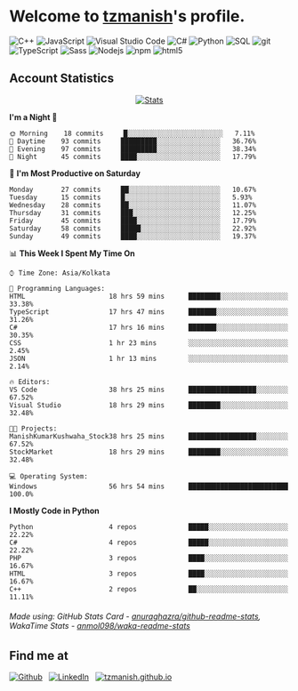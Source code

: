 # Welcome to [tzmanish](https://tzmanish.github.io/)'s profile.

<p>
    <img alt="C++" src="https://img.shields.io/badge/-C%2B%2B-00427e?style=flat-square&logo=C%2B%2B&logoColor=white" />
    <img alt="JavaScript" src="https://img.shields.io/badge/-JavaScript-e19f2a?style=flat-square&logo=JavaScript&logoColor=white" />
    <img alt="Visual Studio Code" src="https://img.shields.io/badge/-Visual%20Studio%20Code-0176c5?style=flat-square&logo=visual-studio-code&logoColor=white" />
    <img alt="C#" src="https://img.shields.io/badge/-C%23-2f0073?style=flat-square&logo=C%2B%2B&logoColor=white" />
    <img alt="Python" src="https://img.shields.io/badge/-Python-356c9c?style=flat-square&logo=python&logoColor=white" />
    <img alt="SQL" src="https://img.shields.io/badge/-SQL-de8a03?style=flat-square&logo=mysql&logoColor=white" />
    <img alt="git" src="https://img.shields.io/badge/-Git-e94f32?style=flat-square&logo=git&logoColor=white" />
    <img alt="TypeScript" src="https://img.shields.io/badge/-TypeScript-0077c6?style=flat-square&logo=typescript&logoColor=white" />
    <img alt="Sass" src="https://img.shields.io/badge/-Sass-c76496?style=flat-square&logo=sass&logoColor=white" />
    <img alt="Nodejs" src="https://img.shields.io/badge/-Nodejs-519a41?style=flat-square&logo=Node.js&logoColor=white" />
    <img alt="npm" src="https://img.shields.io/badge/-NPM-c53635?style=flat-square&logo=npm&logoColor=white" />
    <img alt="html5" src="https://img.shields.io/badge/-HTML5-de4b25?style=flat-square&logo=html5&logoColor=white" />
</p>

## Account Statistics

<p align="center"> <a href="https://github-readme-stats.vercel.app/api?username=tzmanish&include_all_commits=true&count_private=true">
    <img src="https://github-readme-stats.vercel.app/api?username=tzmanish&include_all_commits=true&count_private=true&hide=stars,prs&show_icons=true&hide_title=true" alt="Stats" style="max-width:100%">
</a> </p>

<!--START_SECTION:waka-->
**I'm a Night 🦉** 

```text
🌞 Morning    18 commits     █░░░░░░░░░░░░░░░░░░░░░░░░   7.11% 
🌆 Daytime    93 commits     █████████░░░░░░░░░░░░░░░░   36.76% 
🌃 Evening    97 commits     █████████░░░░░░░░░░░░░░░░   38.34% 
🌙 Night      45 commits     ████░░░░░░░░░░░░░░░░░░░░░   17.79%

```
📅 **I'm Most Productive on Saturday** 

```text
Monday       27 commits     ██░░░░░░░░░░░░░░░░░░░░░░░   10.67% 
Tuesday      15 commits     █░░░░░░░░░░░░░░░░░░░░░░░░   5.93% 
Wednesday    28 commits     ██░░░░░░░░░░░░░░░░░░░░░░░   11.07% 
Thursday     31 commits     ███░░░░░░░░░░░░░░░░░░░░░░   12.25% 
Friday       45 commits     ████░░░░░░░░░░░░░░░░░░░░░   17.79% 
Saturday     58 commits     █████░░░░░░░░░░░░░░░░░░░░   22.92% 
Sunday       49 commits     ████░░░░░░░░░░░░░░░░░░░░░   19.37%

```


📊 **This Week I Spent My Time On** 

```text
⌚︎ Time Zone: Asia/Kolkata

💬 Programming Languages: 
HTML                     18 hrs 59 mins      ████████░░░░░░░░░░░░░░░░░   33.38% 
TypeScript               17 hrs 47 mins      ███████░░░░░░░░░░░░░░░░░░   31.26% 
C#                       17 hrs 16 mins      ███████░░░░░░░░░░░░░░░░░░   30.35% 
CSS                      1 hr 23 mins        ░░░░░░░░░░░░░░░░░░░░░░░░░   2.45% 
JSON                     1 hr 13 mins        ░░░░░░░░░░░░░░░░░░░░░░░░░   2.14%

🔥 Editors: 
VS Code                  38 hrs 25 mins      █████████████████░░░░░░░░   67.52% 
Visual Studio            18 hrs 29 mins      ████████░░░░░░░░░░░░░░░░░   32.48%

🐱‍💻 Projects: 
ManishKumarKushwaha_Stock38 hrs 25 mins      █████████████████░░░░░░░░   67.52% 
StockMarket              18 hrs 29 mins      ████████░░░░░░░░░░░░░░░░░   32.48%

💻 Operating System: 
Windows                  56 hrs 54 mins      █████████████████████████   100.0%

```

**I Mostly Code in Python** 

```text
Python                   4 repos             █████░░░░░░░░░░░░░░░░░░░░   22.22% 
C#                       4 repos             █████░░░░░░░░░░░░░░░░░░░░   22.22% 
PHP                      3 repos             ████░░░░░░░░░░░░░░░░░░░░░   16.67% 
HTML                     3 repos             ████░░░░░░░░░░░░░░░░░░░░░   16.67% 
C++                      2 repos             ██░░░░░░░░░░░░░░░░░░░░░░░   11.11%

```



<!--END_SECTION:waka-->

###### Made using: GitHub Stats Card - [anuraghazra/github-readme-stats](https://github.com/anuraghazra/github-readme-stats), WakaTime Stats - [anmol098/waka-readme-stats](https://github.com/anmol098/waka-readme-stats)

## Find me at

[![Github](https://img.shields.io/badge/github-tzmanish-black?logo=github&style=for-the-badge)](https://github.com/tzmanish)
&nbsp;
[![LinkedIn](https://img.shields.io/badge/linkedin-tzman-0077b5?logo=linkedin&style=for-the-badge)](https://www.linkedin.com/in/tzman)
&nbsp;
[![tzmanish.github.io](https://img.shields.io/badge/resume-tzmanish.github.io-red?logo=internet%20explorer&style=for-the-badge)](https://tzmanish.github.io)
